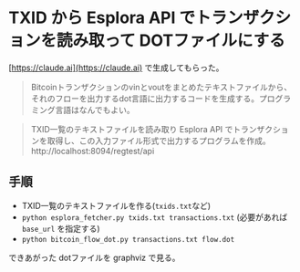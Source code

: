 # TXID から Esplora API でトランザクションを読み取って DOTファイルにする

[https://claude.ai](https://claude.ai) で生成してもらった。

> Bitcoinトランザクションのvinとvoutをまとめたテキストファイルから、それのフローを出力するdot言語に出力するコードを生成する。プログラミング言語はなんでもよい。

> TXID一覧のテキストファイルを読み取り Esplora API でトランザクションを取得し、この入力ファイル形式で出力するプログラムを作成。
> http://localhost:8094/regtest/api

## 手順

* TXID一覧のテキストファイルを作る(`txids.txt`など)
* `python esplora_fetcher.py txids.txt transactions.txt` (必要があれば `base_url` を指定する)
* `python bitcoin_flow_dot.py transactions.txt flow.dot`

できあがった dotファイルを graphviz で見る。
